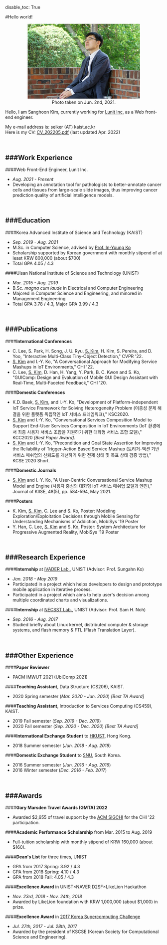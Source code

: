 disable_toc: True

#Hello world!
<div style="text-align: center; margin-bottom: 1em;">
	<img src="/img/sanghoon-photo.jpg" style="width: 360px; max-width: 90%;">
	<br />Photo taken on Jun. 2nd, 2021.
</div>
<p>
	Hello, I am Sanghoon Kim, currently working for <a href="https://www.lunit.io/en">Lunit Inc.</a> as a Web front-end engineer.
</p>
<p>
	My e-mail address is: seiker (AT) kaist.ac.kr <br />
	Here is my CV: <a href="/CV_202205.pdf">CV_202205.pdf</a> (last updated Apr. 2022)
</p>

<br />

###Work Experience
----------
####Web Front-End Engineer, Lunit Inc.
- _Aug. 2021 - Present_
- Developing an annotation tool for pathologists to better-annotate cancer cells and tissues from large-scale slide images, thus improving cancer prediction quality of artificial intelligence models.

<br />

###Education
----------
####Korea Advanced Institute of Science and Technology (KAIST)
- _Sep. 2019 - Aug. 2021_
- M.Sc. in Computer Science, advised by [Prof. In-Young Ko](https://bigbear.kaist.ac.kr/~iko/)
- Scholarship supported by Korean government with monthly stipend of at least KRW 800,000 (about $700)
- Total GPA 4.05 / 4.3

####Ulsan National Institute of Science and Technology (UNIST)
- _Mar. 2015 - Aug. 2019_
- B.Sc. _magna cum laude_ in Electrical and Computer Engineering
- Majored in Computer Science and Engineering, and minored in Management Engineering
- Total GPA 3.78 / 4.3, Major GPA 3.99 / 4.3

<br />

###Publications
----------
####**International Conferences**
- C. Lee, S. Park, H. Song, J. U. Ryu, <U>S. Kim</U>, H. Kim, S. Pereira, and D. Yoo, "Interactive Multi-Class Tiny-Object Detection," CVPR '22.
- <U>S. Kim</U> and I.-Y. Ko, "A Conversational Approach for Modifying Service Mashups in IoT Environments," CHI '22.
- C. Lee, <U>S. Kim</U>, D. Han, H. Yang, Y. Park, B. C. Kwon and S. Ko, "GUIComp: Design and Evaluation of Mobile GUI Design Assistant with Real-Time, Multi-Faceted Feedback," CHI '20.

####**Domestic Conferences**
- K.D. Baek, <U>S. Kim</U>, and I.-Y. Ko, "Development of Platform-independent IoT Service Framework for Solving Heterogeneity Problem (이종성 문제 해결을 위한 플랫폼 독립적인 IoT 서비스 프레임워크)," KSC2020.
- <U>S. Kim</U> and I.-Y. Ko, "Conversational Services Composition Model to Support End-User Services Composition in IoT Environments (IoT 환경에서 최종 사용자 서비스 조합을 지원하기 위한 대화형 서비스 조합 모델)," KCC2020 *[Best Paper Award]*.
- <U>S. Kim</U> and I.-Y. Ko, "Precondition and Goal State Assertion for Improving the Reliability of Trigger-Action Based Service Mashup (트리거-액션 기반 서비스 매쉬업의 신뢰도를 개선하기 위한 전제 상태 및 목표 상태 검증 방법)," KCSE 2020 Short.

####**Domestic Journals**
- <U>S. Kim</U> and I.-Y. Ko, "A User-Centric Conversational Service Mashup
Model and Engine (사용자 중심의 대화형 IoT 서비스 매쉬업 모델과 엔진)," Journal of KIISE, 48(5), pp. 584-594, May 2021.

####**Posters**
- K. Kim, <U>S. Kim</U>, C. Lee and S. Ko, Poster: Modeling Exploration/Exploitation Decisions through Mobile Sensing for Understanding Mechanisms of Addiction, MobiSys '19 Poster
- Y. Han, C. Lee, <U>S. Kim</U> and S. Ko, Poster: System Architecture for Progressive Augmented Reality, MobiSys '19 Poster

<br />

###Research Experience
----------
####**Internship** at [iVADER Lab.](http://ivaderlab.unist.ac.kr), UNIST (Advisor: Prof. Sungahn Ko)
- _Jan. 2018 - May 2019_
- Participated in a project which helps developers to design and prototype mobile application in iterative process.
- Participated in a project which aims to help user's decision among multiple coordinated charts and visualizations.

####**Internship** at [NECSST Lab.](http://next.unist.ac.kr), UNIST (Advisor: Prof. Sam H. Noh)
- _Sep. 2016 - Aug. 2017_
- Studied briefly about Linux kernel, distributed computer & storage systems, and flash memory & FTL (Flash Translation Layer).

<br />

###Other Experience
----------
####**Paper Reviewer**
- PACM IMWUT 2021 (UbiComp 2021)

####**Teaching Assistant**, Data Structure (CS206), KAIST.
- 2020 Spring semester (_Mar. 2020 - Jun. 2020_) *[Best TA Award]*

####**Teaching Assistant**, Introduction to Services Computing (CS459), KAIST.
- 2019 Fall semester (_Sep. 2019 - Dec. 2019_)
- 2020 Fall semester (_Sep. 2020 - Dec. 2020_) *[Best TA Award]*

####**International Exchange Student** to [HKUST](https://www.ust.hk/), Hong Kong.
- 2018 Summer semester (_Jun. 2018 - Aug. 2018_)

####**Domestic Exchange Student** to [SNU](https://en.snu.ac.kr/), South Korea.
- 2016 Summer semester (_Jun. 2016 - Aug. 2016_)
- 2016 Winter semester (_Dec. 2016 - Feb. 2017_)



<br />

###Awards
----------
####**Gary Marsden Travel Awards (GMTA) 2022**
- Awarded $2,655 of travel support by the [ACM SIGCHI](https://sigchi.org/) for the CHI '22 participation.

####**Academic Performance Scholarship** from Mar. 2015 to Aug. 2019
- Full-tuition scholarship with monthly stipend of KRW 160,000 (about $160).

####**Dean's List** for three times, UNIST
- GPA from 2017 Spring: 3.92 / 4.3
- GPA from 2018 Spring: 4.10 / 4.3
- GPA from 2018 Fall: 4.05 / 4.3

####**Excellence Award** in UNIST×NAVER D2SF×LikeLion Hackathon
- _Nov. 23rd, 2018 - Nov. 24th, 2018_
- Awarded by LikeLion foundation with KRW 1,000,000 (about $1,000) in prize.

####**Excellence Award** in [2017 Korea Supercomputing Challenge](https://webedu.ksc.re.kr/index.es?sid=a3)
- _Jul. 27th, 2017 - Jul. 28th, 2017_
- Awarded by the president of KSCSE (Korean Society for Computational Science and Engineering).
